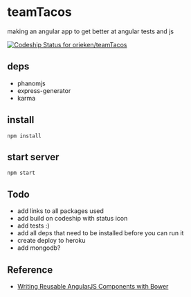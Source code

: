 # teamTacos
making an angular app to get better at angular tests and js

[ ![Codeship Status for orieken/teamTacos](https://codeship.com/projects/de5f3ca0-207c-0133-f5de-5ae45cb2c8e5/status?branch=master)](https://codeship.com/projects/95699)


## deps

* phanomjs
* express-generator
* karma


## install

```
npm install
```

## start server

```
npm start
```


## Todo

* add links to all packages used
* add build on codeship with status icon
* add tests :)
* add all deps that need to be installed before you can run it
* create deploy to heroku
* add mongodb?

## Reference

* [Writing Reusable AngularJS Components with Bower](http://briantford.com/blog/angular-bower)
